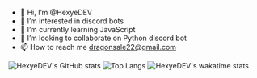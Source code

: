 - 👋 Hi, I’m @HexyeDEV
- 👀 I’m interested in discord bots
- 🌱 I’m currently learning JavaScript 
- 💞️ I’m looking to collaborate on Python discord bot
- 📫 How to reach me dragonsale22@gmail.com

![HexyeDEV's GitHub stats](https://github-readme-stats.vercel.app/api?username=HexyeDEV&theme=dark)
![Top Langs](https://github-readme-stats.vercel.app/api/top-langs/?username=HexyeDEV&theme=dark&layout=compact)
![HexyeDEV's wakatime stats](https://github-readme-stats.vercel.app/api/wakatime?username=HexyeDEV)
